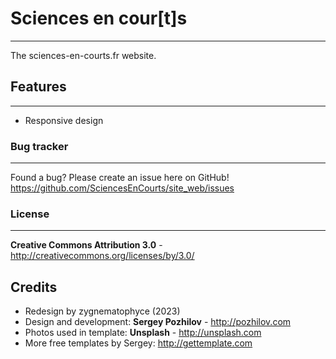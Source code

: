# Sciences en cour[t]s
----------------------

The sciences-en-courts.fr website.

## Features
-----------

   * Responsive design

### Bug tracker
---------------

Found a bug? Please create an issue here on GitHub! 
https://github.com/SciencesEnCourts/site_web/issues

### License
-----------

**Creative Commons Attribution 3.0** - http://creativecommons.org/licenses/by/3.0/

Credits
-------

   * Redesign by zygnematophyce (2023)
   * Design and development: **Sergey Pozhilov** - http://pozhilov.com
   * Photos used in template: **Unsplash** - http://unsplash.com
   * More free templates by Sergey: http://gettemplate.com
